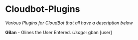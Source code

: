 Cloudbot-Plugins
================
<i>Various Plugins for CloudBot that all have a description below</i>

<b>GBan</b> - Glines the User Entered. <i>Usage:</i> gban [user]

